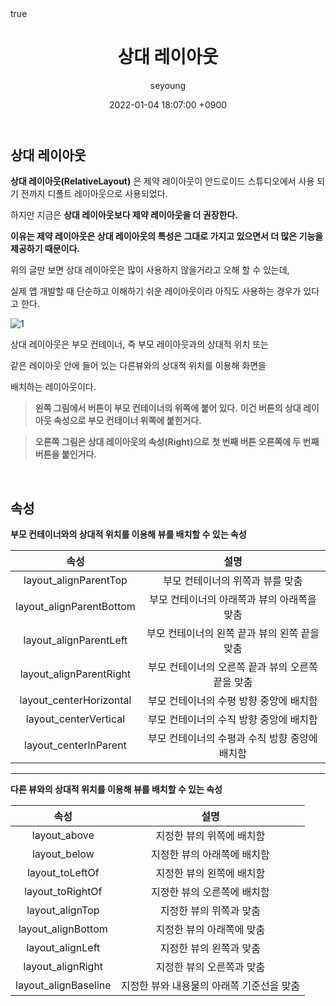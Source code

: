 ﻿---
title: "상대 레이아웃"
author: seyoung
date: '2022-01-04 18:07:00 +0900'
categories: Android Layout 
tags: [android,layout,relativelayout]
math: true
mermaid: true
---


## 상대 레이아웃 

**상대 레이아웃(RelativeLayout)** 은 제약 레이아웃이 안드로이드 스튜디오에서
사용  되기 전까지 디폴트 레이아웃으로 사용되었다. 

하지만 지금은 **상대 레이아웃보다 제약 레이아웃을 더 권장한다.** 

**이유는 제약 레이아웃은 상대 레이아웃의 특성은 그대로 가지고 있으면서
더 많은 기능을 제공하기 때문이다.**

위의 글만 보면 상대 레이아웃은 많이 사용하지 않을거라고 오해 할 수 있는데,

실제 앱 개발할 때 단순하고 이해하기 쉬운 레이아웃이라 아직도 사용하는 
경우가 있다고 한다. 

![1](https://user-images.githubusercontent.com/54762273/148033284-28e4ac8f-077c-4a43-a65b-cce92a72152d.jpg)

상대 레이아웃은 부모 컨테이너, 즉 부모 레이아웃과의 상대적 위치 또는

같은 레이아웃 안에 들어 있는 다른뷰와의 상대적 위치를 이용해 화면을

배치하는 레이아웃이다.

> **왼쪽 그림에서 버튼이 부모 컨테이너의 위쪽에 붙어 있다.**
> **이건 버튼의 상대 레이아웃 속성으로 부모 컨테이너 위쪽에 붙힌거다.**

> **오른쪽 그림은 상대 레이아웃의 속성(Right)으로** 
>  **첫 번째 버튼 오른쪽에 두 번째 버튼을 붙인거다.**


<br>

## 속성

 **부모 컨테이너와의 상대적 위치를 이용해 뷰를 배치할 수 있는 속성**

| 속성 | 설명 |
|:--:|:--:|
|layout_alignParentTop  | 부모 컨테이너의 위쪽과 뷰를 맞춤 |
|layout_alignParentBottom  | 부모 컨테이너의 아래쪽과 뷰의 아래쪽을 맞춤 |
|layout_alignParentLeft | 부모 컨테이너의 왼쪽 끝과 뷰의 왼쪽 끝을 맞춤 |
|layout_alignParentRight  |부모 컨테이너의 오른쪽 끝과 뷰의 오른쪽 끝을 맞춤 |
|layout_centerHorizontal |부모 컨테이너의 수평 방향 중앙에 배치함  |
|layout_centerVertical  |부모 컨테이너의 수직 방향 중앙에 배치함  |
|layout_centerlnParent |부모 컨테이너의 수평과 수직 방향 중앙에 배치함 |


---

**다른 뷰와의 상대적 위치를 이용해 뷰를 배치할 수 있는 속성**

| 속성 | 설명|
|:--:|:--:|
|layout_above  | 지정한 뷰의 위쪽에 배치함 |
|layout_below | 지정한 뷰의 아래쪽에 배치함 |
|layout_toLeftOf  |지정한 뷰의 왼쪽에 배치함  |
|layout_toRightOf  |지정한 뷰의 오른쪽에 배치함  |
|layout_alignTop  |지정한 뷰의 위쪽과 맞춤  |
|layout_alignBottom  |지정한 뷰의 아래쪽에 맞춤  |
|layout_alignLeft  |지정한 뷰의 왼쪽과 맞춤  |
|layout_alignRight |지정한 뷰의 오른쪽과 맞춤 |
|layout_alignBaseline |지정한 뷰와 내용물의 아래쪽 기준선을 맞춤 |




